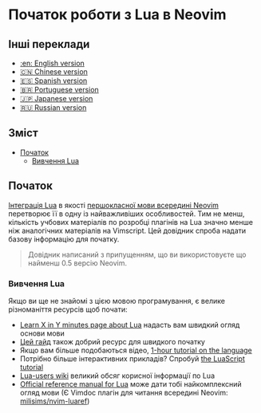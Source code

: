 # Початок роботи з Lua в Neovim

## Інші переклади

- [:en: English version](https://github.com/nanotee/nvim-lua-guide)
- [:cn: Chinese version](https://github.com/glepnir/nvim-lua-guide-zh)
- [:es: Spanish version](https://github.com/RicardoRien/nvim-lua-guide/blob/master/README.esp.md)
- [:brazil: Portuguese version](https://github.com/npxbr/nvim-lua-guide/blob/master/README.pt-br.md)
- [:jp: Japanese version](https://github.com/willelz/nvim-lua-guide-ja/blob/master/README.ja.md)
- [:ru: Russian version](https://github.com/kuator/nvim-lua-guide-ru)

## Зміст

* [Початок](#початок)
  * [Вивчення Lua](#вивчення-lua)

## Початок

[Інтеграція Lua](https://www.youtube.com/watch?v=IP3J56sKtn0) в якості [першокласної мови всередині Neovim](https://github.com/neovim/neovim/wiki/FAQ#why-embed-lua-instead-of-x) перетворює її в одну із найважливіших особливостей. Тим не менш, кількість учбових матеріалів по розробці плагінів на Lua значно менше ніж аналогічних матеріалів на Vimscript. Цей довідник спроба надати базову інформацію для початку.

> Довідник написаний з припущенням, що ви використовуєте що найменш 0.5 версію Neovim.

### Вивчення Lua

Якщо ви ще не знайомі з цією мовою програмування, є велике різноманіття ресурсів щоб почати:

- [Learn X in Y minutes page about Lua](https://learnxinyminutes.com/docs/lua/) надасть вам швидкий огляд основи мови
- [Цей гайд](https://github.com/medwatt/Notes/blob/main/Lua/Lua_Quick_Guide.ipynb) також добрий ресурс для швидкого початку
- Якщо вам більше подобаються відео, [1-hour tutorial on the language](https://www.youtube.com/watch?v=iMacxZQMPXs)
- Потрібно більше інтерактивних прикладів? Спробуй [the LuaScript tutorial](https://www.luascript.dev/learn)
- [Lua-users wiki](http://lua-users.org/wiki/LuaDirectory) великий обсяг корисної інформації по Lua
- [Official reference manual for Lua](https://www.lua.org/manual/5.1/) може дати тобі найкомплексний огляд мови (Є Vimdoc плагін для читання всередині Neovim: [milisims/nvim-luaref](https://github.com/milisims/nvim-luaref))

